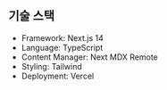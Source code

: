 ## 기술 스택

- Framework: Next.js 14
- Language: TypeScript
- Content Manager: Next MDX Remote
- Styling: Tailwind
- Deployment: Vercel
